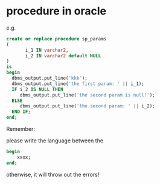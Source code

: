 # procedure in oracle

e.g.

```sql
create or replace procedure sp_params
(
       i_1 IN varchar2,
       i_2 IN varchar2 default NULL
)
is
begin
  dbms_output.put_line('kkk');
  dbms_output.put_line('the first param: ' || i_1);
  IF i_2 IS NULL THEN
     dbms_output.put_line('the second param is null!');
  ELSE
     dbms_output.put_line('the second param: ' || i_2);
  END IF;
end;
```



Remember:

please write the language between the 

```sql
begin
	xxxx;
end;
```

otherwise, it will throw out the errors! 



